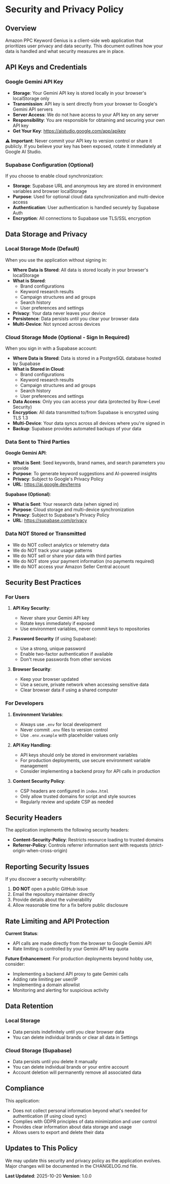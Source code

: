 # Security and Privacy Policy

## Overview

Amazon PPC Keyword Genius is a client-side web application that prioritizes user privacy and data security. This document outlines how your data is handled and what security measures are in place.

## API Keys and Credentials

### Google Gemini API Key

- **Storage**: Your Gemini API key is stored locally in your browser's localStorage only
- **Transmission**: API key is sent directly from your browser to Google's Gemini API servers
- **Server Access**: We do not have access to your API key on any server
- **Responsibility**: You are responsible for obtaining and securing your own API key
- **Get Your Key**: https://aistudio.google.com/app/apikey

⚠️ **Important**: Never commit your API key to version control or share it publicly. If you believe your key has been exposed, rotate it immediately at Google AI Studio.

### Supabase Configuration (Optional)

If you choose to enable cloud synchronization:

- **Storage**: Supabase URL and anonymous key are stored in environment variables and browser localStorage
- **Purpose**: Used for optional cloud data synchronization and multi-device access
- **Authentication**: User authentication is handled securely by Supabase Auth
- **Encryption**: All connections to Supabase use TLS/SSL encryption

## Data Storage and Privacy

### Local Storage Mode (Default)

When you use the application without signing in:

- **Where Data is Stored**: All data is stored locally in your browser's localStorage
- **What is Stored**:
  - Brand configurations
  - Keyword research results
  - Campaign structures and ad groups
  - Search history
  - User preferences and settings
- **Privacy**: Your data never leaves your device
- **Persistence**: Data persists until you clear your browser data
- **Multi-Device**: Not synced across devices

### Cloud Storage Mode (Optional - Sign In Required)

When you sign in with a Supabase account:

- **Where Data is Stored**: Data is stored in a PostgreSQL database hosted by Supabase
- **What is Stored in Cloud**:
  - Brand configurations
  - Keyword research results
  - Campaign structures and ad groups
  - Search history
  - User preferences and settings
- **Data Access**: Only you can access your data (protected by Row-Level Security)
- **Encryption**: All data transmitted to/from Supabase is encrypted using TLS 1.3
- **Multi-Device**: Your data syncs across all devices where you're signed in
- **Backup**: Supabase provides automated backups of your data

### Data Sent to Third Parties

**Google Gemini API**:
- **What is Sent**: Seed keywords, brand names, and search parameters you provide
- **Purpose**: To generate keyword suggestions and AI-powered insights
- **Privacy**: Subject to Google's Privacy Policy
- **URL**: https://ai.google.dev/terms

**Supabase (Optional)**:
- **What is Sent**: Your research data (when signed in)
- **Purpose**: Cloud storage and multi-device synchronization
- **Privacy**: Subject to Supabase's Privacy Policy
- **URL**: https://supabase.com/privacy

### Data NOT Stored or Transmitted

- We do NOT collect analytics or telemetry data
- We do NOT track your usage patterns
- We do NOT sell or share your data with third parties
- We do NOT store your payment information (no payments required)
- We do NOT access your Amazon Seller Central account

## Security Best Practices

### For Users

1. **API Key Security**:
   - Never share your Gemini API key
   - Rotate keys immediately if exposed
   - Use environment variables, never commit keys to repositories

2. **Password Security** (if using Supabase):
   - Use a strong, unique password
   - Enable two-factor authentication if available
   - Don't reuse passwords from other services

3. **Browser Security**:
   - Keep your browser updated
   - Use a secure, private network when accessing sensitive data
   - Clear browser data if using a shared computer

### For Developers

1. **Environment Variables**:
   - Always use `.env` for local development
   - Never commit `.env` files to version control
   - Use `.env.example` with placeholder values only

2. **API Key Handling**:
   - API keys should only be stored in environment variables
   - For production deployments, use secure environment variable management
   - Consider implementing a backend proxy for API calls in production

3. **Content Security Policy**:
   - CSP headers are configured in `index.html`
   - Only allow trusted domains for script and style sources
   - Regularly review and update CSP as needed

## Security Headers

The application implements the following security headers:

- **Content-Security-Policy**: Restricts resource loading to trusted domains
- **Referrer-Policy**: Controls referrer information sent with requests (strict-origin-when-cross-origin)

## Reporting Security Issues

If you discover a security vulnerability:

1. **DO NOT** open a public GitHub issue
2. Email the repository maintainer directly
3. Provide details about the vulnerability
4. Allow reasonable time for a fix before public disclosure

## Rate Limiting and API Protection

**Current Status**: 
- API calls are made directly from the browser to Google Gemini API
- Rate limiting is controlled by your Gemini API key quota

**Future Enhancement**:
For production deployments beyond hobby use, consider:
- Implementing a backend API proxy to gate Gemini calls
- Adding rate limiting per user/IP
- Implementing a domain allowlist
- Monitoring and alerting for suspicious activity

## Data Retention

### Local Storage
- Data persists indefinitely until you clear browser data
- You can delete individual brands or clear all data in Settings

### Cloud Storage (Supabase)
- Data persists until you delete it manually
- You can delete individual brands or your entire account
- Account deletion will permanently remove all associated data

## Compliance

This application:
- Does not collect personal information beyond what's needed for authentication (if using cloud sync)
- Complies with GDPR principles of data minimization and user control
- Provides clear information about data storage and usage
- Allows users to export and delete their data

## Updates to This Policy

We may update this security and privacy policy as the application evolves. Major changes will be documented in the CHANGELOG.md file.

**Last Updated**: 2025-10-20
**Version**: 1.0.0
